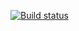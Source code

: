 [![Build status](https://ci.appveyor.com/api/projects/status/lp0ptu0gwh1yjo8k?svg=true)](https://ci.appveyor.com/project/Isbaria/patterns-task2)
